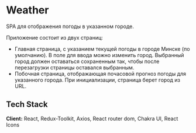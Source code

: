 
# Weather

SPA для отображения погоды в указанном городе.

Приложение coстоит из двух страниц:

- Главная страница, с указанием текущей погоды в городе Минске (по умолчанию). В поле для ввода можно изменить город. Выбранный город должен оставаться сохраненным так, чтобы после перезагрузки страницы оставался выбранным.
- Побочная страница, отображающая почасовой прогноз погоды для указанного города. При инициализации, страница берет город из URL.


## Tech Stack

**Client:** React, Redux-Toolkit, Axios, React router dom, Chakra UI, React Icons


